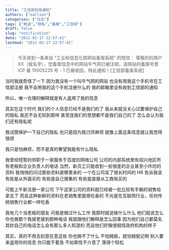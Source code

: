 ```yaml
---
title: "工信部短信通知"
authors: ["eallion"]
categories: ["日志"]
tags: ["电话","隐私","备案","工信部"]
draft: false
slug: "notification"
date: "2011-03-17 22:57:42"
lastmod: "2011-03-17 22:57:42"
---
```


<blockquote > 今天收到一条来自 “工业和信息化部网站备案系统” 的短信：
尊敬的的用户 XX（我名字），您备案信息中的网站牛气网已被注销，该网站的备案号晋 ICP 备 10005235 号 - 1 已被收回，特此通知！[工信部备案系统]</blockquote > 当时我就奇怪了一下
因为我没有一个叫牛气网的网站
也没有用我这个手机号在工信部注册
我不会用我的这个手机注册什么的
我的邮箱里没有收到工信部的通知

所以，唯一合理的解释就是有人盗用了我的信息

其实在这个时代
我们的个人信息已经不是我们的了
我从来就没关心过要保护自己的隐私
我还不会无知到那样
甚至连我们的思想都不是我们自己的了
怎么会认为我们还有隐私呢

我试图保护一下自己的隐私
也只是因为我讨厌麻烦
就像上面这条信息就让我觉得很烦

我只是怕麻烦，而不是真的奢望我能有什么隐私

我曾经短暂的供职于一家服务于百度的网络公司
公司的内部系统里有绍兴地区所有老板和企业负责人的电话
当然，新员工只能收到一些很差的企业甚至小作坊的资料
我悄悄的问过那些资料是哪里来的
一个在公司呆了很长时间的 HR 告诉我说
有些是从外面买的
有些是自己搜集的
有些是直接从工商局买的

可能上午新注册一家公司
下午这家公司的资料就已经被一批比较有手腕的销售给拿去了
而且这种新鲜的资料在老销售里面很吃香的
不光是在互联网行业，任何传统销售行业都一样吃香

我有几个当老板的朋友
问我是做过什么工作
我那时就说做什么什么
他们就说怎么你也做那个我就老接到那种电话
我就跟他们解释是怎么回事
因为他们自己都莫名其妙自己的电话怎么会有那么多人知道的
而且他们好像很相信政府机构的样子

其实，真的不用去刻意在意这些
你也做不了什么
不怕贼偷，就怕贼惦记啊
别人要来盗用你的信息
你只能干着急
不如索性不介意了
落得个轻松
